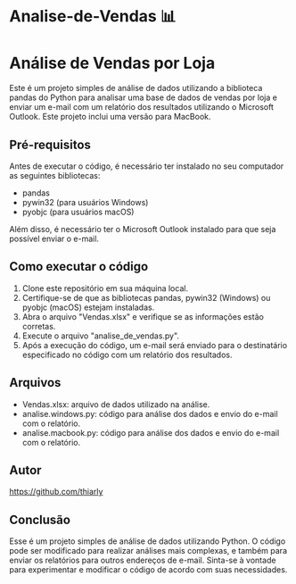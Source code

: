 # Analise-de-Vendas :bar_chart:

# Análise de Vendas por Loja

Este é um projeto simples de análise de dados utilizando a biblioteca pandas do Python para analisar uma base de dados de vendas por loja e enviar um e-mail com um relatório dos resultados utilizando o Microsoft Outlook. Este projeto inclui uma versão para MacBook.

## Pré-requisitos

Antes de executar o código, é necessário ter instalado no seu computador as seguintes bibliotecas:
- pandas
- pywin32 (para usuários Windows)
- pyobjc (para usuários macOS)

Além disso, é necessário ter o Microsoft Outlook instalado para que seja possível enviar o e-mail.

## Como executar o código

1. Clone este repositório em sua máquina local.
2. Certifique-se de que as bibliotecas pandas, pywin32 (Windows) ou pyobjc (macOS) estejam instaladas.
3. Abra o arquivo "Vendas.xlsx" e verifique se as informações estão corretas.
4. Execute o arquivo "analise_de_vendas.py". 
5. Após a execução do código, um e-mail será enviado para o destinatário especificado no código com um relatório dos resultados.

## Arquivos

- Vendas.xlsx: arquivo de dados utilizado na análise.
- analise.windows.py: código para análise dos dados e envio do e-mail com o relatório.
- analise.macbook.py: código para análise dos dados e envio do e-mail com o relatório.

## Autor

https://github.com/thiarly

## Conclusão

Esse é um projeto simples de análise de dados utilizando Python. O código pode ser modificado para realizar análises mais complexas, e também para enviar os relatórios para outros endereços de e-mail. Sinta-se à vontade para experimentar e modificar o código de acordo com suas necessidades.
